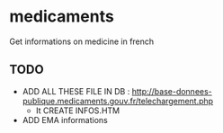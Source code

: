 # medicaments
Get informations on medicine in french

## TODO
- ADD ALL THESE FILE IN DB : http://base-donnees-publique.medicaments.gouv.fr/telechargement.php
  - It CREATE INFOS.HTM
- ADD EMA informations
